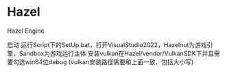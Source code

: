 # Hazel
Hazel Engine

启动
运行Script下的SetUp.bat，打开VisualStudio2022，Hazelnut为游戏引擎，Sandbox为游戏运行主体
安装vulkan在Hazel/vendor/VulkanSDK下并且需要勾选win64位debug
(vulkan安装路径需要和上面一致，包括大小写)
